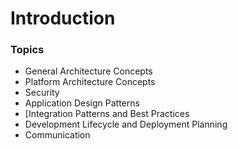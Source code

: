 # Introduction

### Topics


- General Architecture Concepts  
- Platform Architecture Concepts  
- Security  
- Application Design Patterns  
- [Integration Patterns and Best Practices 
- Development Lifecycle and Deployment Planning 
- Communication 
